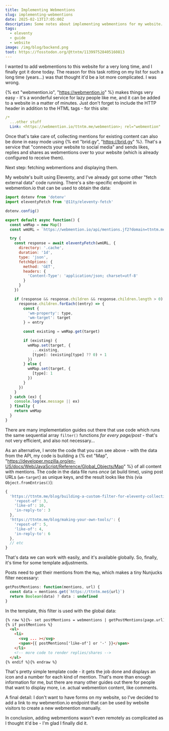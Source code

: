 ```yaml
---
title: Implementing Webmentions
slug: implementing-webmentions
date: 2025-02-13T17:05:00Z
description: Some notes about implementing webmentions for my website.
tags:
  - eleventy
  - guide
  - website
image: /img/blog/backend.png
toot: https://fosstodon.org/@ttntm/113997528405160813
---
```


I wanted to add webmentions to this website for a very long time, and I finally got it done today. The reason for this task rotting on my list for such a long time (years...) was that thought it'd be a lot more complicated. I was wrong.

{% ext "webmention.io", "https://webmention.io" %} makes things very easy - it's a wonderful service for lazy people like me, and it can be added to a website in a matter of minutes. Just don't forget to include the HTTP header in addition to the HTML tags - for this site:

```yaml
/*
  ...other stuff
  Link: <https://webmention.io/ttntm.me/webmention>; rel="webmention"
```

Once that's take care of, collecting mentions for existing content can also be done in easy mode using {% ext "brid.gy", "https://brid.gy" %}. That's a service that "connects your website to social media" and sends likes, replies and shares as webmentions over to your website (which is already configured to receive them).

Next step: fetching webmentions and displaying them.

My website's built using Eleventy, and I've already got some other "fetch external data" code running. There's a site-specific endpoint in <span>webmention.io</span> that can be used to obtain the data:

```js
import dotenv from 'dotenv'
import eleventyFetch from '@11ty/eleventy-fetch'

dotenv.config()

export default async function() {
  const wmMap = new Map()
  const wmURL = `https://webmention.io/api/mentions.jf2?domain=ttntm.me&token=${process.env.WM_TOKEN}&per-page=1000`

  try {
    const response = await eleventyFetch(wmURL, {
      directory: '.cache',
      duration: '1d',
      type: 'json',
      fetchOptions: {
        method: 'GET',
        headers: {
          'Content-Type': 'application/json; charset=utf-8'
        }
      }
    })

    if (response && response.children && response.children.length > 0) {
      response.children.forEach((entry) => {
        const {
          'wm-property': type,
          'wm-target': target
        } = entry

        const existing = wmMap.get(target)

        if (existing) {
          wmMap.set(target, {
            ...existing,
            [type]: (existing[type] ?? 0) + 1
          })
        } else {
          wmMap.set(target, {
            [type]: 1
          })
        }
      })
    }
  } catch (ex) {
    console.log(ex.message || ex)
  } finally {
    return wmMap
  }
}
```

There are many implementation guides out there that use code which runs the same sequential array `filter()` functions _for every page/post_ - that's not very efficient, and also not necessary...

As an alternative, I wrote the code that you can see above - with the data from the API, my code is building a {% ext "Map", "https://developer.mozilla.org/en-US/docs/Web/JavaScript/Reference/Global_Objects/Map" %} of all content with mentions. The code in the data file runs _once_ (at build time), using post URLs (`wm-target`) as unique keys, and the result looks like this (via `Object.fromEntries()`):

```js
{
  'https://ttntm.me/blog/building-a-custom-filter-for-eleventy-collections/': {
    'repost-of': 3,
    'like-of': 10,
    'in-reply-to': 3
  },
  'https://ttntm.me/blog/making-your-own-tools/': {
    'repost-of': 5,
    'like-of': 4,
    'in-reply-to': 6
  },
  // etc
}
```

That's data we can work with easily, and it's available globally. So, finally, it's time for some template adjustments.

Posts need to get their mentions from the `Map`, which makes a tiny Nunjucks filter necessary:

```js
getPostMentions: function(mentions, url) {
  const data = mentions.get(`https://ttntm.me${url}`)
  return Boolean(data) ? data : undefined
}
```

In the template, this filter is used with the global data:

```html
{% raw %}{%- set postMentions = webmentions | getPostMentions(page.url) -%}
{% if postMentions %}
  <ul>
    <li>
      <svg ... ></svg>
      <span>{{ postMentions['like-of'] or '-' }}</span>
    </li>
    <!-- more code to render replies/shares -->
  </ul>
{% endif %}{% endraw %}
```

That's pretty simple template code - it gets the job done and displays an icon and a number for each kind of mention. That's more than enough information for me, but there are many other guides out there for people that want to display more, i.e. actual webmention content, like comments.

A final detail: I don't want to have forms on my website, so I've decided to add a link to my <span>webmention.io</span> endpoint that can be used by website visitors to create a new webmention manually.

In conclusion, adding webmentions wasn't even remotely as complicated as I thought it'd be - I'm glad I finally did it.
